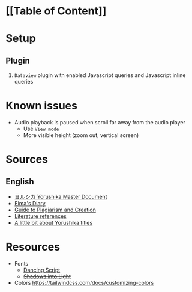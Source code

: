 # [[Table of Content]]
# Setup
## Plugin
1. `Dataview` plugin with enabled Javascript queries and Javascript inline queries
# Known issues
- Audio playback is paused when scroll far away from the audio player
	- Use `View mode`
	- More visible height (zoom out, vertical screen)
# Sources
## English
- [ヨルシカ Yorushika Master Document](https://docs.google.com/document/d/1RV0pVn1bMPBrA6Bm-IfU7y-ZcksnsHjus7nnJ0gJ06g/edit#heading=h.g3w5oyzcd9ld)
- [Elma's Diary](https://docs.google.com/document/d/1dSFq7lxkSDp_ODTzh1NhhPDWnkC0b7g8qvVL9w2jngs/edit)
- [Guide to Plagiarism and Creation](https://docs.google.com/document/d/1VpWh0A9e16btKxrmlpUk7AJ3be_j70xwR0xWtnWvN7k/edit?tab=t.0)
- [Literature references](https://www.reddit.com/r/Yorushika/comments/1340xau/list_of_references_in_yorushikanbunas_songs/)
- [A little bit about Yorushika titles](https://www.reddit.com/r/Yorushika/comments/xbrnhr/a_little_bit_about_yorushika_titles/)
# Resources
- Fonts
	- [Dancing Script](https://fonts.google.com/specimen/Dancing+Script)
	- ~~[Shadows into Light](https://fonts.google.com/specimen/Shadows+Into+Light)~~
- Colors https://tailwindcss.com/docs/customizing-colors